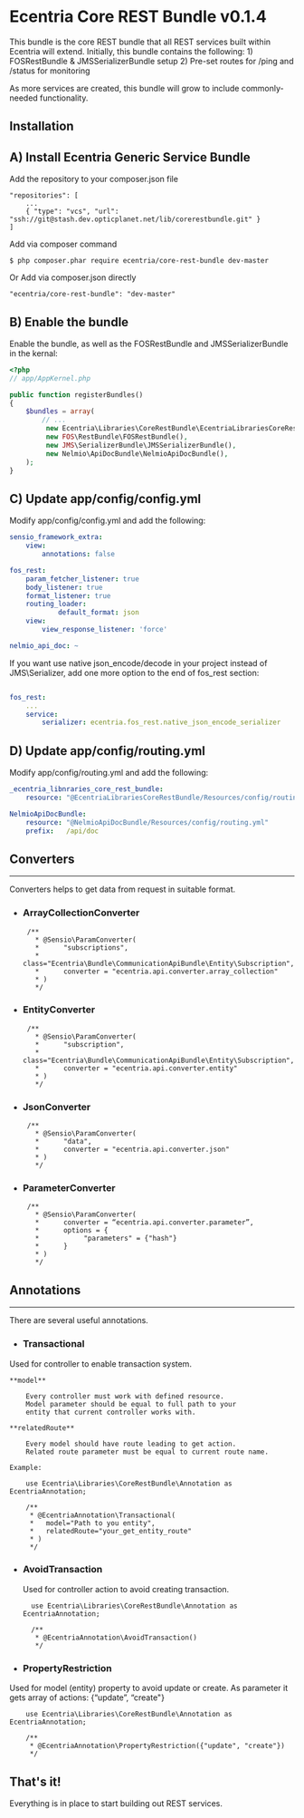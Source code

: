 Ecentria Core REST Bundle v0.1.4
=========================

This bundle is the core REST bundle that all REST services built within Ecentria will extend.
Initially, this bundle contains the following:
    1) FOSRestBundle & JMSSerializerBundle setup
    2) Pre-set routes for /ping and /status for monitoring

As more services are created, this bundle will grow to include commonly-needed functionality.

Installation
------------

## A) Install Ecentria Generic Service Bundle

Add the repository to your composer.json file 

    "repositories": [
        ...
        { "type": "vcs", "url": "ssh://git@stash.dev.opticplanet.net/lib/corerestbundle.git" }
    ]

Add via composer command

    $ php composer.phar require ecentria/core-rest-bundle dev-master

Or Add via composer.json directly

    "ecentria/core-rest-bundle": "dev-master"

## B) Enable the bundle

Enable the bundle, as well as the FOSRestBundle and JMSSerializerBundle in the kernal:

``` php
<?php
// app/AppKernel.php

public function registerBundles()
{
    $bundles = array(
        // ...
         new Ecentria\Libraries\CoreRestBundle\EcentriaLibrariesCoreRestBundle(),
         new FOS\RestBundle\FOSRestBundle(),
         new JMS\SerializerBundle\JMSSerializerBundle(),
         new Nelmio\ApiDocBundle\NelmioApiDocBundle(),
    );
}
```

## C) Update app/config/config.yml

Modify app/config/config.yml and add the following:

``` yaml
sensio_framework_extra:
    view:
        annotations: false

fos_rest:
    param_fetcher_listener: true
    body_listener: true
    format_listener: true
    routing_loader:
            default_format: json
    view:
        view_response_listener: 'force'

nelmio_api_doc: ~
```

If you want use native json_encode/decode in your project instead of JMS\Serializer, add one more option
to the end of fos_rest section:

``` yaml

fos_rest:
    ...
    service:
        serializer: ecentria.fos_rest.native_json_encode_serializer

```

## D) Update app/config/routing.yml

Modify app/config/routing.yml and add the following:

``` yaml
_ecentria_libnraries_core_rest_bundle:
    resource: "@EcentriaLibrariesCoreRestBundle/Resources/config/routing.yml"

NelmioApiDocBundle:
    resource: "@NelmioApiDocBundle/Resources/config/routing.yml"
    prefix:   /api/doc
```

Converters
-----------
-----------

Converters helps to get data from request in suitable format.

 * ### ArrayCollectionConverter

        /**
          * @Sensio\ParamConverter(
          *      "subscriptions",
          *      class="Ecentria\Bundle\CommunicationApiBundle\Entity\Subscription",
          *      converter = "ecentria.api.converter.array_collection"
          * )
          */ 

 * ### EntityConverter

        /**
          * @Sensio\ParamConverter(
          *      "subscription",
          *      class="Ecentria\Bundle\CommunicationApiBundle\Entity\Subscription",
          *      converter = "ecentria.api.converter.entity"
          * )
          */

 * ### JsonConverter

        /**
          * @Sensio\ParamConverter(
          *      "data",
          *      converter = "ecentria.api.converter.json"
          * )
          */ 

 * ### ParameterConverter

        /**
          * @Sensio\ParamConverter(
          *      converter = “ecentria.api.converter.parameter”,
          *      options = {
          *           "parameters" = {"hash"}
          *      }
          * )
          */
  
  
Annotations
-----------
-----------

There are several useful annotations.

 * ### Transactional
Used for controller to enable transaction system.
    
    **model**

        Every controller must work with defined resource.
        Model parameter should be equal to full path to your
        entity that current controller works with.

    **relatedRoute**

        Every model should have route leading to get action.
        Related route parameter must be equal to current route name.

    Example:

        use Ecentria\Libraries\CoreRestBundle\Annotation as EcentriaAnnotation;
        
        /**
         * @EcentriaAnnotation\Transactional(
         *   model="Path to you entity",
         *   relatedRoute="your_get_entity_route"
         * )
         */
        
        
* ### AvoidTransaction

    Used for controller action to avoid creating transaction.

        use Ecentria\Libraries\CoreRestBundle\Annotation as EcentriaAnnotation;
        
        /**
         * @EcentriaAnnotation\AvoidTransaction()
         */
        
        
* ### PropertyRestriction
Used for model (entity) property to avoid update or create.
As parameter it gets array of actions: {“update”, “create"}

        use Ecentria\Libraries\CoreRestBundle\Annotation as EcentriaAnnotation;
        
        /**
         * @EcentriaAnnotation\PropertyRestriction({"update", "create"})
         */
         

## That's it!
Everything is in place to start building out REST services.